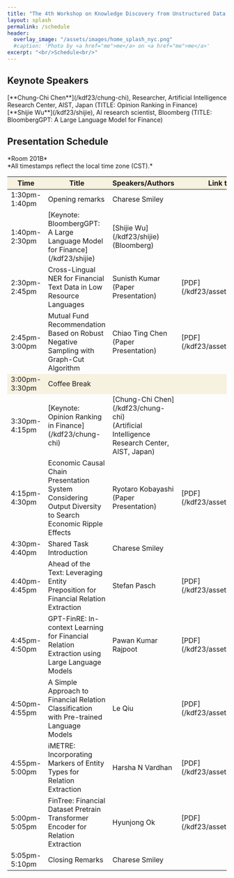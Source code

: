 ```yaml
---
title: "The 4th Workshop on Knowledge Discovery from Unstructured Data in Financial Services"
layout: splash
permalink: /schedule
header:
  overlay_image: "/assets/images/home_splash_nyc.png"
  #caption: 'Photo by <a href="me">me</a> on <a href="me">me</a>'
excerpt: "<br/>Schedule<br/>"
---
```





<h2>Keynote Speakers </h2>
[**Chung-Chi Chen**](/kdf23/chung-chi), Researcher, Artificial Intelligence Research Center, AIST, Japan (TITLE: Opinion Ranking in Finance)<br>
[**Shijie Wu**](/kdf23/shijie), AI research scientist, Bloomberg (TITLE: BloombergGPT: A Large Language Model for Finance)<br>



<h2>Presentation Schedule</h2>
*Room 201B*<br>
*All timestamps reflect the local time zone (CST).*
<center>
<table>
	<colgroup>
    	<col width="15%">
    	<col width="60%">
    	<col width="15%">
        <col width="10%">
	</colgroup>
<thead>
	<tr bgcolor="#f7f1df">
        <th markdown="span">Time</th>
        <th markdown="span">Title</th>
        <th markdown="span">Speakers/Authors</th>
        <th markdown="span">Link to Video/PDF</th>
    </tr>
</thead>
<tbody>
    <tr>
        <td markdown="span">1:30pm-1:40pm</td>
        <td markdown="span">Opening remarks</td>
        <td markdown="span">Charese Smiley</td>
        <td markdown="span">&nbsp;</td>
    </tr>
    <tr>
        <td markdown="span">1:40pm-2:30pm</td>
        <td markdown="span">[Keynote: BloombergGPT: A Large Language Model for Finance](/kdf23/shijie)</td>
        <td markdown="span">[Shijie Wu](/kdf23/shijie)<br/>(Bloomberg)</td>
        <td markdown="span"></td>
    </tr> 
    <tr>
        <td markdown="span">2:30pm-2:45pm</td>
        <td markdown="span">Cross-Lingual NER for Financial Text Data in Low Resource Languages</td>
        <td markdown="span">Sunisth Kumar<br/>(Paper Presentation)</td>
        <td markdown="span">[PDF](/kdf23/assets/images/kdf_1.pdf)</td>
    </tr>
    <tr>
        <td markdown="span">2:45pm-3:00pm</td>
        <td markdown="span">Mutual Fund Recommendation Based on Robust Negative Sampling with Graph-Cut Algorithm</td>
        <td markdown="span">Chiao Ting Chen<br/>(Paper Presentation)</td>
        <td markdown="span">[PDF](/kdf23/assets/images/kdf_2.pdf)</td>
    </tr> 
    <tr bgcolor="#f7f1df">
        <td markdown="span">3:00pm-3:30pm</td>
        <td markdown="span">Coffee Break</td>
        <td markdown="span"></td>
        <td markdown="span">&nbsp;</td>
    </tr>
    <tr>
        <td markdown="span">3:30pm-4:15pm</td>
        <td markdown="span">[Keynote: Opinion Ranking in Finance](/kdf23/chung-chi)</td>
        <td markdown="span">[Chung-Chi Chen](/kdf23/chung-chi)<br/>(Artificial Intelligence Research Center, AIST, Japan)</td>
        <td markdown="span"></td>
    </tr>
    <tr >
        <td markdown="span">4:15pm-4:30pm</td>
        <td markdown="span">Economic Causal Chain Presentation System Considering Output Diversity to Search Economic Ripple Effects</td>
        <td markdown="span">Ryotaro Kobayashi<br/>(Paper Presentation)</td>
        <td markdown="span">[PDF](/kdf23/assets/images/kdf_3.pdf)</td>
    </tr> 
    <tr>
        <td markdown="span">4:30pm-4:40pm</td>
        <td markdown="span">Shared Task Introduction</td>
        <td markdown="span">Charese Smiley</td>
        <td markdown="span">&nbsp;</td>
    </tr> 
    <tr>
        <td markdown="span">4:40pm-4:45pm</td>
        <td markdown="span">Ahead of the Text: Leveraging Entity Preposition for Financial Relation Extraction</td>
        <td markdown="span">Stefan Pasch<br/></td>
        <td markdown="span">[PDF](/kdf23/assets/images/kdf_s1.pdf)</td>
    </tr>
    <tr>
        <td markdown="span">4:45pm-4:50pm</td>
        <td markdown="span">GPT-FinRE: In-context Learning for Financial Relation Extraction using Large Language Models</td>
        <td markdown="span">Pawan Kumar Rajpoot<br/></td>
        <td markdown="span">[PDF](/kdf23/assets/images/kdf_s2.pdf)</td>
    </tr>
    <tr>
        <td markdown="span">4:50pm-4:55pm</td>
        <td markdown="span">A Simple Approach to Financial Relation Classification with Pre-trained Language Models</td>
        <td markdown="span">Le Qiu<br/></td>
        <td markdown="span">[PDF](/kdf23/assets/images/kdf_s3.pdf)</td>
    </tr>
    <tr>
        <td markdown="span">4:55pm-5:00pm</td>
        <td markdown="span">iMETRE: Incorporating Markers of Entity Types for Relation Extraction</td>
        <td markdown="span">Harsha N Vardhan<br/></td>
        <td markdown="span">[PDF](/kdf23/assets/images/kdf_s4.pdf)</td>
    </tr>
    <tr>
        <td markdown="span">5:00pm-5:05pm</td>
        <td markdown="span">FinTree: Financial Dataset Pretrain Transformer Encoder for Relation Extraction</td>
        <td markdown="span">Hyunjong Ok<br/></td>
        <td markdown="span">[PDF](/kdf23/assets/images/kdf_s5.pdf)</td>
    </tr>
    <tr>
        <td markdown="span">5:05pm-5:10pm</td>
        <td markdown="span">Closing Remarks</td>
        <td markdown="span">Charese Smiley<br/></td>
        <td markdown="span">&nbsp;</td>
    </tr>
</tbody>
</table>
</center>
